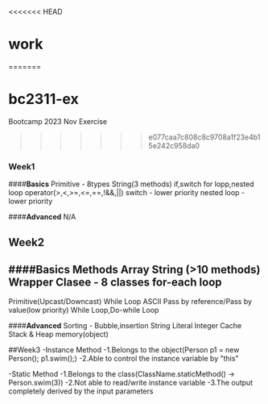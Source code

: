 <<<<<<< HEAD
# work
=======
# bc2311-ex
Bootcamp 2023 Nov Exercise
>>>>>>> e077caa7c808c8c9708a1f23e4b15e242c958da0

### Week1
####**Basics**
Primitive - 8types
String(3 methods)
if,switch
for lopp,nested loop
operator(>,<,>=,<=,==,!&&,||)
switch - lower priority
nested loop - lower priority

####**Advanced**
N/A

## Week2 
####**Basics**
**Methods**
**Array**
**String (>10 methods)**
**Wrapper Clasee - 8 classes**
**for-each loop**
----------------------------
Primitive(Upcast/Downcast)
While Loop
ASCII
Pass by reference/Pass by value(low priority)
While Loop,Do-while Loop

####**Advanced**
Sorting - Bubble,insertion
String Literal
Integer Cache
Stack & Heap memory(object)

##Week3
-Instance Method
    -1.Belongs to the object(Person p1 = new Person(); p1.swim();)
    -2.Able to control the instance variable by "this"

-Static Method
    -1.Belongs to the class(ClassName.staticMethod() -> Person.swim(3))
    -2.Not able to read/write instance variable
    -3.The output completely derived by the input parameters